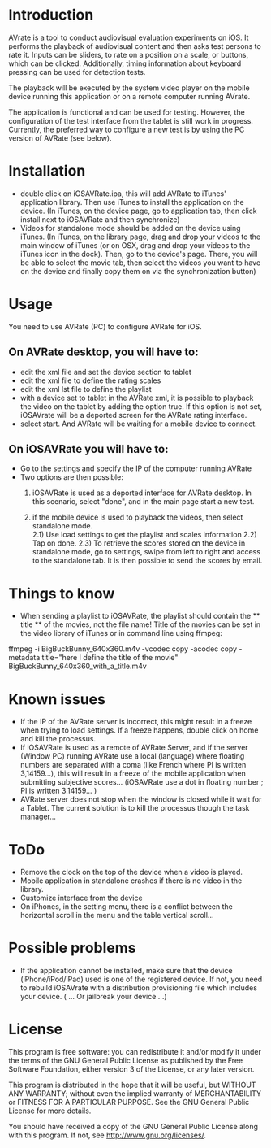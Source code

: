 # Introduction

AVrate is a tool to conduct audiovisual evaluation experiments on iOS.
It performs the playback of audiovisual content and then asks test persons to rate it. Inputs can be sliders, to rate on a position on a scale, or buttons, which can be clicked. Additionally, timing information about keyboard pressing can be used for detection tests. 

The playback will be executed by the system video player on the mobile device running this application or on a remote computer running AVrate.

The application is functional and can be used for testing. However, the configuration of the test interface from the tablet is still work in progress. Currently, the preferred way to configure a new test is by using the PC version of AVRate (see below). 



# Installation
+ double click on iOSAVRate.ipa, this will add AVRate to iTunes' application library. Then use iTunes to install the application on the device. (In iTunes, on the device page, go to application tab, then click install next to iOSAVRate and then synchronize)
+ Videos for standalone mode should be added on the device using iTunes. (In iTunes, on the library page, drag and drop your videos to the main window of iTunes (or on OSX, drag and drop your videos to the iTunes icon in the dock). Then, go to the device's page. There, you will be able to select the movie tab, then select the videos you want to have on the device and finally copy them on via the synchronization button) 


# Usage

You need to use AVRate (PC) to configure AVRate for iOS.

## On AVRate desktop, you will have to:
  - edit the xml file and set the device section to tablet
  - edit the xml file to define the rating scales
  - edit the xml lst file to define the playlist
  - with a device set to tablet in the AVRate xml, it is possible to playback the video on the tablet by adding the option <playondevice>true</playondevice>. If this option is not set, iOSAVrate will be a deported screen for the AVRate rating interface. 
  - select start. And AVRate will be waiting for a mobile device to connect.


## On iOSAVRate you will have to:

  - Go to the settings and specify the IP of the computer running AVRate
  - Two options are then possible: 
      1) iOSAVRate is used as a deported interface for AVRate desktop. In this scenario, select "done", and in the main page start a new test. 

      2) if the mobile device is used to playback the videos, then select standalone mode.  
      2.1) Use load settings to get the playlist and scales information
      2.2) Tap on done.
      2.3) To retrieve the scores stored on the device in standalone mode, go to settings, swipe from left to right and access to the standalone tab. It is then possible to send the scores by email. 


# Things to know
+ When sending a playlist to iOSAVRate, the playlist should contain the ** title ** of the movies, not the file name! Title of the movies can be set in the video library of iTunes or in command line using ffmpeg:

ffmpeg -i BigBuckBunny_640x360.m4v -vcodec copy -acodec copy -metadata title="here I define the title of the movie" BigBuckBunny_640x360_with_a_title.m4v



# Known issues
- If the IP of the AVRate server is incorrect, this might result in a freeze when trying to load settings. If a freeze happens, double click on home and kill the processus.
- If iOSAVRate is used as a remote of AVRate Server, and if the server (Window PC) running AVRate use a local (language) where floating numbers are separated with a coma (like French where PI is written 3,14159...), this will result in a freeze of the mobile application when submitting subjective scores... (iOSAVRate use a dot in floating number ; PI is written 3.14159... )
- AVRate server does not stop when the window is closed while it wait for a Tablet. The current solution is to kill the processus though the task manager...

# ToDo
+ Remove the clock on the top of the device when a video is played.
+ Mobile application in standalone crashes if there is no video in the library.
+ Customize interface from the device
+ On iPhones, in the setting menu, there is a conflict between the horizontal scroll in the menu and the table vertical scroll...  

# Possible problems
- If the application cannot be installed, make sure that the device (iPhone/iPod/iPad) used is one of the registered device. If not, you need to rebuild iOSAVrate with a distribution provisioning file which includes your device. ( ... Or jailbreak your device ...)


# License

This program is free software: you can redistribute it and/or modify it under the terms of the GNU General Public License as published by the Free Software Foundation, either version 3 of the License, or any later version.

This program is distributed in the hope that it will be useful, but WITHOUT ANY WARRANTY; without even the implied warranty of MERCHANTABILITY or FITNESS FOR A PARTICULAR PURPOSE. See the GNU General Public License for more details.

You should have received a copy of the GNU General Public License along with this program. If not, see http://www.gnu.org/licenses/.
